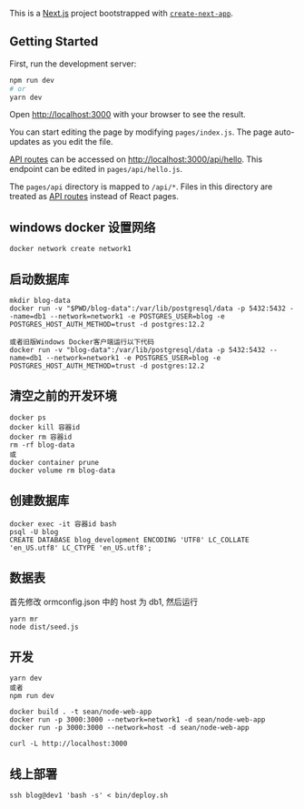 This is a [Next.js](https://nextjs.org/) project bootstrapped with [`create-next-app`](https://github.com/vercel/next.js/tree/canary/packages/create-next-app).

## Getting Started

First, run the development server:

```bash
npm run dev
# or
yarn dev
```

Open [http://localhost:3000](http://localhost:3000) with your browser to see the result.

You can start editing the page by modifying `pages/index.js`. The page auto-updates as you edit the file.

[API routes](https://nextjs.org/docs/api-routes/introduction) can be accessed on [http://localhost:3000/api/hello](http://localhost:3000/api/hello). This endpoint can be edited in `pages/api/hello.js`.

The `pages/api` directory is mapped to `/api/*`. Files in this directory are treated as [API routes](https://nextjs.org/docs/api-routes/introduction) instead of React pages.

## windows docker 设置网络

```
docker network create network1
```

## 启动数据库

```
mkdir blog-data
docker run -v "$PWD/blog-data":/var/lib/postgresql/data -p 5432:5432 --name=db1 --network=network1 -e POSTGRES_USER=blog -e POSTGRES_HOST_AUTH_METHOD=trust -d postgres:12.2

或者旧版Windows Docker客户端运行以下代码
docker run -v "blog-data":/var/lib/postgresql/data -p 5432:5432 --name=db1 --network=network1 -e POSTGRES_USER=blog -e POSTGRES_HOST_AUTH_METHOD=trust -d postgres:12.2
```

## 清空之前的开发环境

```
docker ps
docker kill 容器id
docker rm 容器id
rm -rf blog-data
或
docker container prune
docker volume rm blog-data
```

## 创建数据库

```
docker exec -it 容器id bash
psql -U blog
CREATE DATABASE blog_development ENCODING 'UTF8' LC_COLLATE 'en_US.utf8' LC_CTYPE 'en_US.utf8';
```

## 数据表

首先修改 ormconfig.json 中的 host 为 db1, 然后运行

```
yarn mr
node dist/seed.js
```

## 开发

```
yarn dev
或者
npm run dev
```

```
docker build . -t sean/node-web-app
docker run -p 3000:3000 --network=network1 -d sean/node-web-app
docker run -p 3000:3000 --network=host -d sean/node-web-app
```

```
curl -L http://localhost:3000
```

## 线上部署

```
ssh blog@dev1 'bash -s' < bin/deploy.sh
```
